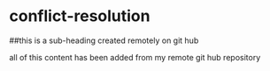# conflict-resolution

##this is a sub-heading created remotely on git hub

all of this content has been added from my remote git hub repository
